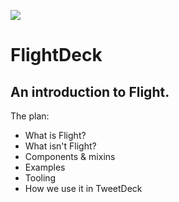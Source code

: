 ![](/content/flight-logo.png)

# FlightDeck

## An introduction to Flight.

The plan:

- What is Flight?
- What isn't Flight?
- Components & mixins
- Examples
- Tooling
- How we use it in TweetDeck
